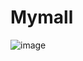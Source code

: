 # Mymall
![image](https://user-images.githubusercontent.com/73109419/124280216-feaa5180-db7a-11eb-8540-8b1e9c5b98fb.png)
